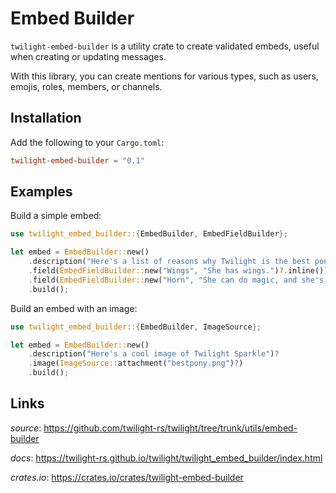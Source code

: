 # Embed Builder

`twilight-embed-builder` is a utility crate to create validated embeds, useful
when creating or updating messages.

With this library, you can create mentions for various types, such as users,
emojis, roles, members, or channels.

## Installation

Add the following to your `Cargo.toml`:

```toml
twilight-embed-builder = "0.1"
```

## Examples

Build a simple embed:

```rust
use twilight_embed_builder::{EmbedBuilder, EmbedFieldBuilder};

let embed = EmbedBuilder::new()
    .description("Here's a list of reasons why Twilight is the best pony:")?
    .field(EmbedFieldBuilder::new("Wings", "She has wings.")?.inline())
    .field(EmbedFieldBuilder::new("Horn", "She can do magic, and she's really good at it.")?.inline())
    .build();
```

Build an embed with an image:

```rust
use twilight_embed_builder::{EmbedBuilder, ImageSource};

let embed = EmbedBuilder::new()
    .description("Here's a cool image of Twilight Sparkle")?
    .image(ImageSource::attachment("bestpony.png")?)
    .build();
```

## Links

*source*: <https://github.com/twilight-rs/twilight/tree/trunk/utils/embed-builder>

*docs*: <https://twilight-rs.github.io/twilight/twilight_embed_builder/index.html>

*crates.io*: <https://crates.io/crates/twilight-embed-builder>
